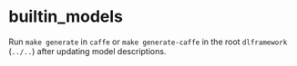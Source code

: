 # builtin_models

Run `make generate` in `caffe` or `make generate-caffe` in the root `dlframework` (`../..`) after updating model descriptions.
